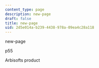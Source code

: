```yaml
---
content_type: page
description: new-page
draft: false
title: new-page
uid: 2d5e014a-b239-4438-978a-09ea4c28a118
---
```

new-page

p55

Arbisofts product